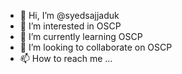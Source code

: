- 👋 Hi, I’m @syedsajjaduk
- 👀 I’m interested in OSCP
- 🌱 I’m currently learning OSCP
- 💞️ I’m looking to collaborate on OSCP
- 📫 How to reach me ...

<!---
syedsajjaduk/syedsajjaduk is a ✨ special ✨ repository because its `README.md` (this file) appears on your GitHub profile.
You can click the Preview link to take a look at your changes.
--->
